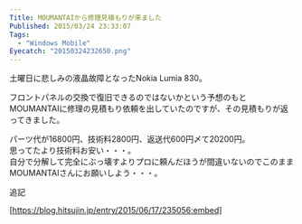 ```yaml
---
Title: MOUMANTAIから修理見積もりが来ました
Published: 2015/03/24 23:33:07
Tags:
  - "Windows Mobile"
Eyecatch: "20150324232650.png"
---
```

土曜日に悲しみの液晶故障となったNokia Lumia 830。  

フロントパネルの交換で復旧できるのではないかという予想のもとMOUMANTAIに修理の見積もり依頼を出していたのですが、その見積もりが返ってきました。  


パーツ代が16800円、技術料2800円、返送代600円〆て20200円。  
思ってたより技術料お安い・・・。  
自分で分解して完全にぶっ壊すよりプロに頼んだほうが間違いないのでこのままMOUMANTAIさんにお願いしよう・・・。  

追記  

[https://blog.hitsujin.jp/entry/2015/06/17/235056:embed]

